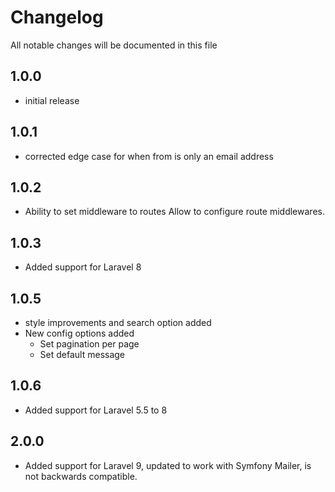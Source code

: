 # Changelog

All notable changes will be documented in this file

## 1.0.0

- initial release

## 1.0.1

- corrected edge case for when from is only an email address

## 1.0.2

- Ability to set middleware to routes
Allow to configure route middlewares.

## 1.0.3

- Added support for Laravel 8

## 1.0.5

- style improvements and search option added
- New config options added
  - Set pagination per page
  - Set default message

## 1.0.6

- Added support for Laravel 5.5 to 8

## 2.0.0 

- Added support for Laravel 9, updated to work with Symfony Mailer, is not backwards compatible.

